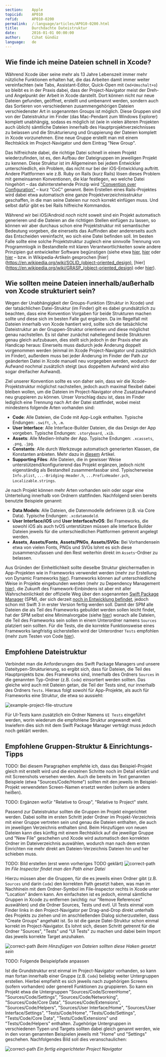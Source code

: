 ```yaml
---
section:    Apple
topicid:    AP010
refid:      AP010-0200
permalink:  /:language/articles/AP010-0200.html
title:      Durchdachte Dateistruktur
date:       2016-01-01 00:00:00
author:     Cihat Gündüz
language:   de
---
```



## Wie finde ich meine Dateien schnell in Xcode?

Während Xcode über seine mehr als 13 Jahre Lebenszeit immer mehr nützliche Funktionen erhalten hat, die das Arbeiten
damit immer weiter vereinfachten (wie Tabs, Assistant-Editor, Quick-Open mit `Cmd+Umschalt+o`) so bleibt es in der
Praxis dabei, dass der Project-Navigator meist der Dreh- und Angelpunkt der Arbeit in Xcode darstellt. Dort können nicht
nur neue Dateien gefunden, geöffnet, erstellt und umbenannt werden, sondern auch das Sortieren von verschiedenen
zusammengehörigen Dateien verschiedenster Art in sogenannten Groups ist möglich. Diese Gruppen sind von der
Dateistruktur im Finder (das Mac-Pendant zum Windows Explorer) komplett unabhängig, sodass es möglich ist (wie in vielen
älteren Projekten auch üblich) sämtliche Dateien innerhalb des Hauptprojektverzeichnisses zu belassen und die
Strukturierung und Gruppierung der Dateien komplett in Xcode vorzunehmen. Eine neue Gruppe erstellt man mit einem
Rechtsklick im Project-Navigator und dem Eintrag "New Group".

Das hilfreichste dabei, die richtige Datei schnell in einem Projekt wiederzufinden, ist es, den Aufbau der Dateigruppen
im jeweiligen Projekt zu kennen. Diese Struktur ist im Allgemeinen bei jedem Entwickler unterschiedlich, ein Problem,
das nicht nur bei der iOS-Entwicklung auftritt. Andere Plattformen wie z.B. Ruby on Rails (kurz Rails) lösen dieses
Problem mit gemeinsamen Konventionen, die klar festlegen, wo welche Datei hingehört – das dahinterstehende Prinzip wird
["Convention over Configuration"](https://en.wikipedia.org/wiki/Convention_over_configuration) – kurz "CoC" genannt.
Beim Erstellen eines Rails-Projektes wird dabei etwa automatisch eine ganze Projektverzeichnisstruktur geschaffen, in
die man seine Dateien nur noch korrekt einfügen muss. Und selbst dafür gibt es bei Rails hilfreiche Kommandos.

Während wir bei iOS/Android *noch* nicht soweit sind ein Projekt automatisch generieren und die Dateien an die richtigen
Stellen einfügen zu lassen, so können wir aber durchaus schon eine Projektstruktur mit semantischer Bedeutung vorgeben,
die einerseits das Auffinden aber andererseits auch das Entscheiden vereinfacht, wo sich eine Datei befinden soll. Im
besten Falle sollte eine solche Projektstruktur zugleich eine sinnvolle Trennung von Programmlogik in Bestandteile mit
klaren Verantwortlichkeiten sowie andere Prinzipien gut entwickelter Software begünstigen (siehe etwa
[hier](http://www.oodesign.com/design-principles.html), [hier](https://msdn.microsoft.com/en-us/library/ee658124.aspx)
oder [hier](http://code.tutsplus.com/tutorials/3-key-software-principles-you-must-understand--net-25161) – bzw. in
Wikipedia-Artikeln gesprochen [hier](https://en.wikipedia.org/wiki/SOLID_(object-oriented_design),
[hier](https://en.wikipedia.org/wiki/GRASP_(object-oriented_design) oder
[hier](https://en.wikipedia.org/wiki/Don%27t_repeat_yourself)).


## Wie sollten meine Dateien innerhalb/außerhalb von Xcode strukturiert sein?

Wegen der Unabhängigkeit der Groups-Funktion (Struktur in Xcode) und der tatsächlichen Datei-Struktur (im Finder) gilt
es dabei grundsätzlich zu beachten, dass eine Konvention Vorgaben für beide Strukturen machen sollte und diese sich im
besten Falle gut ergänzen. Da im Regelfall mit Dateien innerhalb von Xcode hantiert wird, sollte sich die tatsächliche
Dateistruktur an der Gruppen-Struktur orientieren und diese möglichst genau nachstellen. Es ist daher zunächst
naheliegend beide Strukturen genau gleich aufzubauen, dies stellt sich jedoch in der Praxis eher als Handicap heraus:
Einerseits muss dadurch jede Änderung doppelt vorgenommen werden (einmal im Xcode Project-Navigator und zusätzlich im
Finder), außerdem muss bei jeder Änderung im Finder der Path zur geänderten Datei in Xcode manuell neu vorgegeben
werden, wodurch der Aufwand nochmal zusätzlich steigt (aus doppeltem Aufwand wird also sogar dreifacher Aufwand).

Ziel unserer Konvention sollte es von daher sein, dass wir die Xcode-Projektstruktur möglichst nachstellen, jedoch auch
maximal flexibel dabei bleiben wollen, um die Dateien im Project-Navigator ohne Zusatzaufwand neu gruppieren zu können.
Unser Vorschlag dazu ist, dass im Finder lediglich eine Trennung nach Art der Datei stattfindet, wobei meist mindestens
folgende Arten vorhanden sind:

* **Code**: Alle Dateien, die Code mit App-Logik enthalten. Typische Endungen: `.swift`, `.h`, `.m`.
* **User Interface**: Alle Interface-Builder Dateien, die das Design der App vorgeben. Typische Endungen: `.storyboard`,
`.xib`.
* **Assets**: Alle Medien-Inhalte der App. Typische Endungen: `.xcassets`, `.png`, `.jpg`.
* **Constants**: Alle durch Werkzeuge automatisch generierten Klassen, die Konstanten anbieten. Mehr dazu in [diesem](#)
Artikel.
* **Supporting Files**: Alle Dateien, die in gewisser Weise unterstützend/konfigurierend das Projekt ergänzen, jedoch
nicht eigenständig als Bestandteil zusammenfassbar sind. Typischerweise `Info.plist`, `...-Bridging-Header.h`,
`...PrefixHeader.pch`, `Localizable.strings`.

Je nach Projekt können mehr Arten vorhanden sein oder sogar eine Unterteilung innerhalb von Ordnern stattfinden.
Nachfolgend seien bereits benutzte Beispiele genannt:

* **Data Models**: Alle Dateien, die Datenmodelle definieren (z.B. via Core Data). Typische Endungen: `.xcdatamodeld`.
* **User Interface/iOS** und **User Interface/tvOS**: Bei Frameworks, die sowohl iOS als auch tvOS unterstützen müssen
alle Interface Builder Dateien jeweils für die unterschiedlichen Plattformen getrennt angelegt werden.
* **Assets**, **Assets/Fonts**, **Assets/PNGs**, **Assets/SVGs**: Bei Vorhandensein etwa von vielen Fonts, PNGs und SVGs
lohnt es sich diese zusammenzufassen und den Rest weiterhin direkt im `Assets`-Ordner zu belassen.

Aus Gründen der Einheitlichkeit sollte dieselbe Struktur gleichermaßen in App-Projekten wie in Frameworks verwendet
werden (mehr zur Erstellung von Dynamic Frameworks [hier](#)). Frameworks können auf unterschiedliche Weise in Projekte
eingebunden werden (mehr zu Dependency Management [hier](#)), die Zukunft des Framework-Einbindens ist aber mit aller
Wahrscheinlichkeit der offizielle Weg über den sogenannten [Swift Package Manager](https://swift.org/package-manager/)
(SPM), der sich derzeit [noch in Entwicklung befindet](https://github.com/apple/swift-package-manager), jedoch schon mit
Swift 3 in erster Version fertig werden soll. Damit der SPM alle Dateien die als Teil des Frameworks gebuildet werden
sollen leicht findet, hat der SPM selbst eine Minimalvorgabe (siehe
[hier](https://github.com/apple/swift-package-manager/blob/master/Documentation/SourceLayouts.md)) wonach alle Dateien,
die Teil des Frameworks sein sollen in einem Unterordner namens `Sources` platziert sein sollten. Für die Tests, die die
korrekte Funktionsweise eines Frameworks langfristig sicherstellen wird der Unterordner `Tests` empfohlen (mehr zum
Testen von Code [hier](#)).


## Empfohlene Dateistruktur

Verbindet man die Anforderungen des Swift Package Managers und unsere Dateitypen-Strukturierung, so ergibt sich, dass
für Dateien, die Teil des Hauptprojekts bzw. des Frameworks sind, innerhalb des Ordners `Sources` in die genannten
Typ-Ordner (z.B. `Code`) einsortiert werden sollten. Das gleiche wird auch mit Dateien getan, die Teil der Tests sind,
nur innerhalb des Ordners `Tests`. Hieraus folgt sowohl für App-Projekte, als auch für Frameworks eine Struktur, die
etwa so aussieht:

![example-project-file-structure](../../../BestPractices/public/images/AP010/0200/example-project-file-structure.png)

Für UI-Tests kann zusätzlich ein Ordner Namens `UI Tests` eingeführt werden, worin wiederum die empfohlene Struktur
angewandt wird. Inwiefern dies sich mit dem Swift Package Manager verträgt muss jedoch noch geklärt werden.

## Empfohlene Gruppen-Struktur & Einrichtungs-Tipps

TODO: Bei diesem Paragraphen empfehle ich, dass das Beispiel-Projekt gleich mit erstellt wird und die einzelnen Schritte
noch im Detail erklärt und mit Screenshots versehen werden. Auch die bereits im Text genannten Beispiele (etwa
"Sources/Code/Home") sollten mit den jeweils im Beispiel-Projekt verwendeten Screen-Namen ersetzt werden (sofern sie
anders heißen).

TODO: Ergänzen wofür "Relative to Group", "Relative to Project" steht.

Passend zur Dateistruktur sollten die Gruppen im Projekt eingerichtet werden. Dabei sollte im ersten Schritt jeder
Ordner im Projekt-Verzeichnis mit einer Gruppe vertreten sein und genau die Dateien enthalten, die auch im jeweiligen
Verzeichnis enthalten sind. Beim Hinzufügen von neuen Dateien kann dies künftig mit einem Rechtsklick auf die jeweilige
Gruppe und "New File" geschehen und Xcode wird automatisch den korrekten Ordner im Dateiverzeichnis auswählen, wodurch
man nach dem ersten Einrichten nie mehr direkt am Dateien-Verzeichnis Dateien hin und her schieben muss.

TODO: Bild erstellen (erst wenn vorheriges TODO geklärt)
![correct-path](../../../BestPractices/public/images/AP010/0200/correct-path.png)
*Im File Inspector findet man den Path einer Datei*

Hierzu müssen aber die Gruppen, für die es jeweils einen Ordner gibt (z.B. `Sources` und darin `Code`) den korrekten
Path gesetzt haben, was man im Nachhinein mit dem Ordner-Symbol im File-Inspector rechts in Xcode unter "Location"
ändern kann. Am einfachsten ist es jedoch, einmal sämtliche Gruppen in Xcode zu entfernen (wichtig: nur "Remove
References" auswählen) und die Ordner Sources, Tests und evtl. UI Tests einmal vom Finder links in den Project-Navigator
per Drag-and-Drop direkt unterhalb des Projekts zu ziehen und im anschließenden Dialog sicherzustellen, dass "Create
Groups" angehakt ist. So ist die ganze Datei-Struktur schon einmal korrekt im Project-Navigator. Es lohnt sich, diesen
Schritt getrennt für die Ordner "Sources", "Tests" und "UI Tests" zu machen und dabei beim Import das jeweils korrekte
Target anzuhaken.

![correct-path](../../../BestPractices/public/images/AP010/0200/add-files.png)
*Beim Hinzufügen von Dateien sollten diese Haken gesetzt sein*

TODO: Folgende Beispielpfade anpassen

Ist die Grundstruktur erst einmal im Project-Navigator vorhanden, so kann man fortan innerhalb einer Gruppe (z.B.
`Code`) beliebig weiter Untergruppen erstellen. Hierbei empfiehlt es sich jeweils nach zugehörigen Screens (sofern
vorhanden) oder generell Funktionen zu gruppieren. So kann ein Projekt etwa die Untergruppen "Sources/Code/ScreenHome",
"Sources/Code/Settings", "Sources/Code/Networking", "Sources/Code/Core Data", "Sources/Code/Extensions",
"Sources/Code/Helpers", "Sources/User Interface/Home", "Sources/User Interface/Settings", "Tests/Code/Home",
"Tests/Code/Settings", "Tests/Code/Core Data", "Tests/Code/Extensions" und "Tests/Code/Helpers" enthalten. Zugehörige
Untergruppen in verschiedenen Typen und Targets sollten dabei gleich genannt werden, wie in den voran genannten
Beispielen jeweils mit "Home" und "Settings" geschehen. Nachfolgendes Bild soll dies veranschaulichen:

![correct-path](../../../BestPractices/public/images/AP010/0200/xcode-project-navigator.png)
*Ein fertig eingerichteter Project Navigator*
